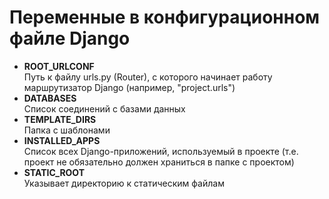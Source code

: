 # Переменные в конфигурационном файле Django

* **ROOT_URLCONF**  
  Путь к файлу urls.py (Router), с которого начинает работу маршрутизатор Django (например, "project.urls")
* **DATABASES**  
  Список соединений с базами данных
* **TEMPLATE_DIRS**  
  Папка с шаблонами
* **INSTALLED_APPS**  
  Список всех Django-приложений, используемый в проекте (т.е. проект не обязательно должен храниться в папке с проектом)
* **STATIC_ROOT**  
  Указывает директорию к статическим файлам
